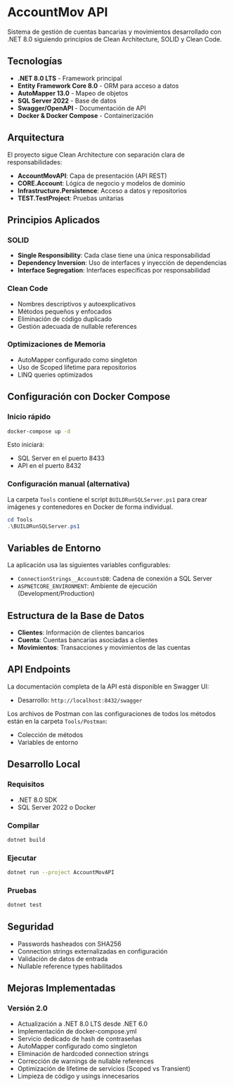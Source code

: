 # AccountMov API

Sistema de gestión de cuentas bancarias y movimientos desarrollado con .NET 8.0 siguiendo principios de Clean Architecture, SOLID y Clean Code.

## Tecnologías

- **.NET 8.0 LTS** - Framework principal
- **Entity Framework Core 8.0** - ORM para acceso a datos
- **AutoMapper 13.0** - Mapeo de objetos
- **SQL Server 2022** - Base de datos
- **Swagger/OpenAPI** - Documentación de API
- **Docker & Docker Compose** - Containerización

## Arquitectura

El proyecto sigue Clean Architecture con separación clara de responsabilidades:

- **AccountMovAPI**: Capa de presentación (API REST)
- **CORE.Account**: Lógica de negocio y modelos de dominio
- **Infrastructure.Persistence**: Acceso a datos y repositorios
- **TEST.TestProject**: Pruebas unitarias

## Principios Aplicados

### SOLID
- **Single Responsibility**: Cada clase tiene una única responsabilidad
- **Dependency Inversion**: Uso de interfaces y inyección de dependencias
- **Interface Segregation**: Interfaces específicas por responsabilidad

### Clean Code
- Nombres descriptivos y autoexplicativos
- Métodos pequeños y enfocados
- Eliminación de código duplicado
- Gestión adecuada de nullable references

### Optimizaciones de Memoria
- AutoMapper configurado como singleton
- Uso de Scoped lifetime para repositorios
- LINQ queries optimizados

## Configuración con Docker Compose

### Inicio rápido
```bash
docker-compose up -d
```

Esto iniciará:
- SQL Server en el puerto 8433
- API en el puerto 8432

### Configuración manual (alternativa)

La carpeta `Tools` contiene el script `BUILDRunSQLServer.ps1` para crear imágenes y contenedores en Docker de forma individual.

```powershell
cd Tools
.\BUILDRunSQLServer.ps1
```

## Variables de Entorno

La aplicación usa las siguientes variables configurables:

- `ConnectionStrings__AccountsDB`: Cadena de conexión a SQL Server
- `ASPNETCORE_ENVIRONMENT`: Ambiente de ejecución (Development/Production)

## Estructura de la Base de Datos

- **Clientes**: Información de clientes bancarios
- **Cuenta**: Cuentas bancarias asociadas a clientes
- **Movimientos**: Transacciones y movimientos de las cuentas

## API Endpoints

La documentación completa de la API está disponible en Swagger UI:
- Desarrollo: `http://localhost:8432/swagger`

Los archivos de Postman con las configuraciones de todos los métodos están en la carpeta `Tools/Postman`:
- Colección de métodos
- Variables de entorno

## Desarrollo Local

### Requisitos
- .NET 8.0 SDK
- SQL Server 2022 o Docker

### Compilar
```bash
dotnet build
```

### Ejecutar
```bash
dotnet run --project AccountMovAPI
```

### Pruebas
```bash
dotnet test
```

## Seguridad

- Passwords hasheados con SHA256
- Connection strings externalizadas en configuración
- Validación de datos de entrada
- Nullable reference types habilitados

## Mejoras Implementadas

### Versión 2.0
- Actualización a .NET 8.0 LTS desde .NET 6.0
- Implementación de docker-compose.yml
- Servicio dedicado de hash de contraseñas
- AutoMapper configurado como singleton
- Eliminación de hardcoded connection strings
- Corrección de warnings de nullable references
- Optimización de lifetime de servicios (Scoped vs Transient)
- Limpieza de código y usings innecesarios
